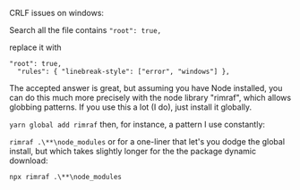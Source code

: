 
CRLF issues on windows:

Search all the file contains `"root": true,`

replace it with
```
"root": true,
  "rules": { "linebreak-style": ["error", "windows"] },
```


The accepted answer is great, but assuming you have Node installed, you can do this much more precisely with the node library "rimraf", which allows globbing patterns. If you use this a lot (I do), just install it globally.

```yarn global add rimraf```
then, for instance, a pattern I use constantly:

```rimraf .\**\node_modules```
or for a one-liner that let's you dodge the global install, but which takes slightly longer for the the package dynamic download:

```npx rimraf .\**\node_modules```
